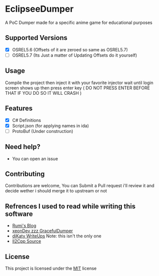 # EclipseeDumper
A PoC Dumper made for a specific anime game for educational purposes

## Supported Versions

- [x] OSREL5.6 (Offsets of it are zeroed so same as OSREL5.7)
- [ ] OSREL5.7 (Its Just a matter of Updating Offsets do it yourself)

## Usage

Compile the project then inject it with your favorite injector wait until login screen shows up then press enter key ( DO NOT PRESS ENTER BEFORE THAT IF YOU DO SO IT WILL CRASH )


## Features

- [x] C# Definitions
- [x] Script.json (for applying names in ida)
- [ ] ProtoBuf (Under construction)

## Need help?
- You can open an issue

## Contributing
Contributions are welcome, You can Submit a Pull request i'll review it and decide wether i should merge it to upstream or not

## Refrences I used to read while writing this software

- [Rumi's Blog](https://blog.rumi.dev/blog/genshin-runtime-dump)
- [xeonDev zzz GracefulDumper](https://github.com/thexeondev/GracefulDumper)
- [djKaty WriteUps](https://katyscode.wordpress.com/2020/06/24/il2cpp-part-1/) Note: this isn't the only one
- [Il2Cpp Source](https://github.com/MlgmXyysd/libil2cpp)

## License 

This project is licensed under the [MIT](EclipseDumper/LICESNSE) license
